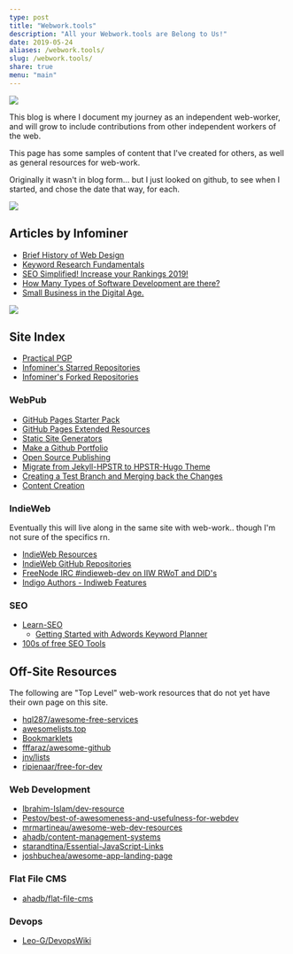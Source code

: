 ```yaml
---
type: post
title: "Webwork.tools"
description: "All your Webwork.tools are Belong to Us!"
date: 2019-05-24
aliases: /webwork.tools/
slug: /webwork.tools/
share: true
menu: "main"
---
```


![](https://infominer.id/web-work/images/power-words.png)

This blog is where I document my journey as an independent web-worker, and will grow to include contributions from other independent workers of the web.

This page has some samples of content that I've created for others, as well as general resources for web-work.

Originally it wasn't in blog form... but I just looked on github, to see when I started, and chose the date that way, for each. 

![](https://imgur.com/j1TZ1Zf.png)

## Articles by Infominer

* <a href="https://www.csbtechemporium.com/web-design-history/" target="_blank">Brief History of Web Design</a>
* <a href="https://www.csbtechemporium.com/keyword-research-fundamentals/" target="_blank">Keyword Research Fundamentals</a>
* <a href="https://csbtechemporium.com/seo-simplified-2019" target="_blank">SEO Simplified! Increase your Rankings 2019!</a>
* <a href="https://www.csbtechemporium.com/types-of-computer-programming/" target="_blank">How Many Types of Software Development are there?</a>
* <a href="https://www.csbtechemporium.com/digital-age-small-business/" target="_blank">Small Business in the Digital Age.</a>


![](https://infominer.id/web-work/images/webwork-tools.png)

## Site Index

* [Practical PGP](https://infominer.id/web-work/practical-pgp/)
* [Infominer's Starred Repositories](https://infominer.id/web-work/github-stars/)
* [Infominer's Forked Repositories](https://infominer.id/web-work/forked-repositories/)

### WebPub

* [GitHub Pages Starter Pack](https://infominer.id/web-work/github-pages-starter-pack/)
* [GitHub Pages Extended Resources](https://infominer.id/web-work/github-pages-extended-resources/)
* [Static Site Generators](https://infominer.id/web-work/static-site-generators/)
* [Make a Github Portfolio](https://infominer.id/web-work/make-a-github-portfolio/)
* [Open Source Publishing](https://infominer.id/web-work/open-source-publishing/)
* [Migrate from Jekyll-HPSTR to HPSTR-Hugo Theme](https://infominer.id/web-work/migrate-jekyll-hpstr-hugo/)
* [Creating a Test Branch and Merging back the Changes](https://infominer.id/web-work/branches-git/)
* [Content Creation](https://infominer.id/web-work/content-creation/)

### IndieWeb

Eventually this will live along in the same site with web-work.. though I'm not sure of the specifics rn.

* [IndieWeb Resources](https://infominer.id/web-work/posts/resources/)
* [IndieWeb GitHub Repositories](https://infominer.id/web-work/posts/indieweb-github-repos/)
* [FreeNode IRC #indieweb-dev on IIW RWoT and DID's](https://infominer.id/web-work/posts/indieweb-dev-on-did/)
* [Indigo Authors - Indiweb Features](https://infominer.id/web-work/posts/indigo-authors-indieweb/)

### SEO

* [Learn-SEO](https://infominer.id/web-work/learn-seo/)
  * [Getting Started with Adwords Keyword Planner](https://infominer.id/web-work/getting-started-adwords-keyword-planner/)
* [100s of free SEO Tools](https://infominer.id/web-work/seo-tools/)


## Off-Site Resources

The following are "Top Level" web-work resources that do not yet have their own page on this site.


* [hql287/awesome-free-services](https://github.com/hql287/awesome-free-services)
* [awesomelists.top](https://awesomelists.top)
* [Bookmarklets](http://marklets.com/FAQ.aspx)
* [fffaraz/awesome-github](https://github.com/fffaraz/awesome-github)
* [jnv/lists](https://github.com/jnv/lists)
* [ripienaar/free-for-dev](https://github.com/ripienaar/free-for-dev)


### Web Development
* [Ibrahim-Islam/dev-resource](https://github.com/Ibrahim-Islam/dev-resource)
* [Pestov/best-of-awesomeness-and-usefulness-for-webdev](https://github.com/Pestov/best-of-awesomeness-and-usefulness-for-webdev)
* [mrmartineau/awesome-web-dev-resources](https://github.com/mrmartineau/awesome-web-dev-resources)
* [ahadb/content-management-systems](https://github.com/ahadb/content-management-systems)
* [starandtina/Essential-JavaScript-Links](https://github.com/starandtina/Essential-JavaScript-Links)
* [joshbuchea/awesome-app-landing-page](https://github.com/joshbuchea/awesome-app-landing-page)

### Flat File CMS

* [ahadb/flat-file-cms](https://github.com/ahadb/flat-file-cms)

### Devops

* [Leo-G/DevopsWiki](https://github.com/Leo-G/DevopsWiki)
